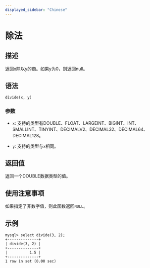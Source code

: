 ```yaml
---
displayed_sidebar: "Chinese"
---
```


# 除法

## 描述

返回x除以y的商。如果y为0，则返回null。

## 语法

```Haskell
divide(x, y)
```

### 参数

- `x`: 支持的类型有DOUBLE、FLOAT、LARGEINT、BIGINT、INT、SMALLINT、TINYINT、DECIMALV2、DECIMAL32、DECIMAL64、DECIMAL128。

- `y`: 支持的类型与`x`相同。

## 返回值

返回一个DOUBLE数据类型的值。

## 使用注意事项

如果指定了非数字值，则此函数返回`NULL`。

## 示例

```Plain Text
mysql> select divide(3, 2);
+--------------+
| divide(3, 2) |
+--------------+
|          1.5 |
+--------------+
1 row in set (0.00 sec)
```